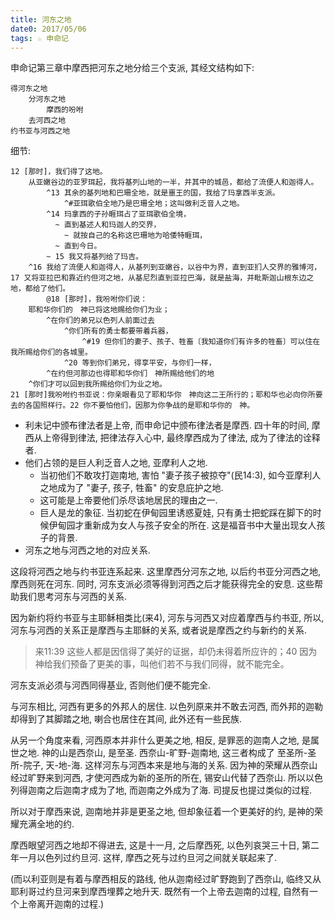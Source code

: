 ```yaml
---
title: 河东之地
date0: 2017/05/06
tags: ☆ 申命记
---
```


申命记第三章中摩西把河东之地分给三个支派, 其经文结构如下:

    得河东之地
        分河东之地
            摩西的吩咐
        去河西之地
    约书亚与河西之地

细节:

    12 [那时]，我们得了这地。
        从亚嫩谷边的亚罗珥起，我将基列山地的一半，并其中的城邑，都给了流便人和迦得人。
            ^13 其余的基列地和巴珊全地，就是噩王的国，我给了玛拿西半支派。
                ^#亚珥歌伯全地乃是巴珊全地；这叫做利乏音人之地。
            ^14 玛拿西的子孙睚珥占了亚珥歌伯全境，
              ~ 直到基述人和玛迦人的交界，
                ~ 就按自己的名称这巴珊地为哈倭特睚珥，
              ~ 直到今日。
            ~ 15 我又将基列给了玛吉。
        ^16 我给了流便人和迦得人，从基列到亚嫩谷，以谷中为界，直到亚扪人交界的雅博河，17 又将亚拉巴和靠近约但河之地，从基尼烈直到亚拉巴海，就是盐海，并毗斯迦山根东边之地，都给了他们。
            @18 [那时]，我吩咐你们说：
        耶和华你们的　神已将这地赐给你们为业；
            ^在你们的弟兄以色列人前面过去
                ^你们所有的勇士都要带着兵器，
                    ^#19 但你们的妻子、孩子、牲畜〔我知道你们有许多的牲畜〕可以住在我所赐给你们的各城里。
                ^20 等到你们弟兄，得享平安，与你们一样，
            ^在约但河那边也得耶和华你们　神所赐给他们的地
        ^你们才可以回到我所赐给你们为业之地。
    21 [那时]我吩咐约书亚说：你亲眼看见了耶和华你　神向这二王所行的；耶和华也必向你所要去的各国照样行。22 你不要怕他们，因那为你争战的是耶和华你的　神。

- 利未记中颁布律法者是上帝, 而申命记中颁布律法者是摩西. 四十年的时间, 摩西从上帝得到律法, 把律法存入心中, 最终摩西成为了律法, 成为了律法的诠释者.
- 他们占领的是巨人利乏音人之地, 亚摩利人之地.
  - 当初他们不敢攻打迦南地, 害怕 "妻子孩子被掠夺"(民14:3), 如今亚摩利人之地成为了 "妻子, 孩子, 牲畜" 的安息庇护之地.
  - 这可能是上帝要他们杀尽该地居民的理由之一.
  - 巨人是龙的象征. 当初蛇在伊甸园里诱惑夏娃, 只有勇士把蛇踩在脚下的时候伊甸园才重新成为女人与孩子安全的所在. 这是福音书中大量出现女人孩子的背景.
- 河东之地与河西之地的对应关系.

这段将河西之地与约书亚连系起来. 这里摩西分河东之地, 以后约书亚分河西之地, 摩西则死在河东. 同时, 河东支派必须等得到河西之后才能获得完全的安息. 这些帮助我们思考河东与河西的关系.

因为新约将约书亚与主耶稣相类比(来4), 河东与河西又对应着摩西与约书亚, 所以, 河东与河西的关系正是摩西与主耶稣的关系, 或者说是摩西之约与新约的关系.

> 来11:39 这些人都是因信得了美好的证据，却仍未得着所应许的；40 因为神给我们预备了更美的事，叫他们若不与我们同得，就不能完全。

河东支派必须与河西同得基业, 否则他们便不能完全.

与河东相比, 河西有更多的外邦人的居住. 以色列原来并不敢去河西, 而外邦的迦勒却得到了其脚踏之地, 喇合也居住在其间, 此外还有一些民族.

从另一个角度来看, 河西原本并非什么更美之地, 相反, 是罪恶的迦南人之地, 是属世之地. 神的山是西奈山, 是至圣. 西奈山-旷野-迦南地, 这三者构成了 至圣所-圣所-院子, 天-地-海. 这样河东与河西本来是地与海的关系. 因为神的荣耀从西奈山经过旷野来到河西, 才使河西成为新的圣所的所在, 锡安山代替了西奈山. 所以以色列得迦南之后迦南才成为了地, 而迦南之外成为了海. 司提反也提过类似的过程.

所以对于摩西来说, 迦南地并非是更圣之地, 但却象征着一个更美好的约, 是神的荣耀充满全地的约.

摩西眼望河西之地却不得进去, 这是十一月, 之后摩西死, 以色列哀哭三十日, 第二年一月以色列过约旦河. 这样, 摩西之死与过约旦河之间就关联起来了.

(而以利亚则是有着与摩西相反的路线, 他从迦南经过旷野跑到了西奈山, 临终又从耶利哥过约旦河来到摩西埋葬之地升天. 既然有一个上帝去迦南的过程, 自然有一个上帝离开迦南的过程.)
